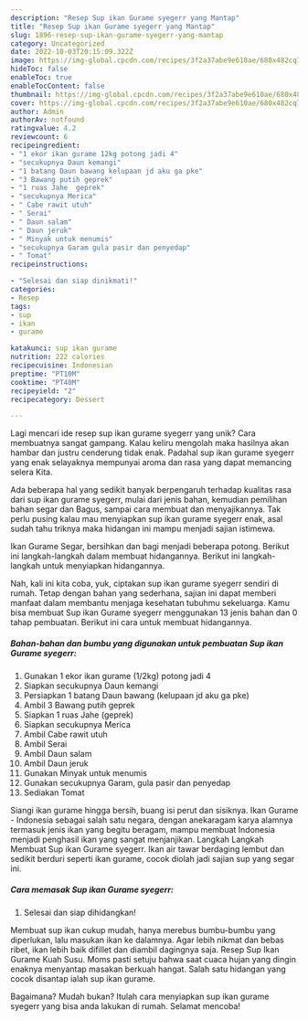 ```yaml
---
description: "Resep Sup ikan Gurame syegerr yang Mantap"
title: "Resep Sup ikan Gurame syegerr yang Mantap"
slug: 1896-resep-sup-ikan-gurame-syegerr-yang-mantap
category: Uncategorized
date: 2022-10-03T20:15:09.322Z
image: https://img-global.cpcdn.com/recipes/3f2a37abe9e610ae/680x482cq70/sup-ikan-gurame-syegerr-foto-resep-utama.jpg
hideToc: false
enableToc: true
enableTocContent: false
thumbnail: https://img-global.cpcdn.com/recipes/3f2a37abe9e610ae/680x482cq70/sup-ikan-gurame-syegerr-foto-resep-utama.jpg
cover: https://img-global.cpcdn.com/recipes/3f2a37abe9e610ae/680x482cq70/sup-ikan-gurame-syegerr-foto-resep-utama.jpg
author: Admin
authorAv: notfound
ratingvalue: 4.2
reviewcount: 6
recipeingredient:
- "1 ekor ikan gurame 12kg potong jadi 4"
- "secukupnya Daun kemangi"
- "1 batang Daun bawang kelupaan jd aku ga pke"
- "3 Bawang putih geprek"
- "1 ruas Jahe  geprek"
- "secukupnya Merica"
- " Cabe rawit utuh"
- " Serai"
- " Daun salam"
- " Daun jeruk"
- " Minyak untuk menumis"
- "secukupnya Garam gula pasir dan penyedap"
- " Tomat"
recipeinstructions:

- "Selesai dan siap dinikmati!"
categories:
- Resep
tags:
- sup
- ikan
- gurame

katakunci: sup ikan gurame 
nutrition: 222 calories
recipecuisine: Indonesian
preptime: "PT10M"
cooktime: "PT40M"
recipeyield: "2"
recipecategory: Dessert

---
```





Lagi mencari ide resep sup ikan gurame syegerr yang unik? Cara membuatnya sangat gampang. Kalau keliru mengolah maka hasilnya akan hambar dan justru cenderung tidak enak. Padahal sup ikan gurame syegerr yang enak selayaknya mempunyai aroma dan rasa yang dapat memancing selera Kita.





Ada beberapa hal yang sedikit banyak berpengaruh terhadap kualitas rasa dari sup ikan gurame syegerr, mulai dari jenis bahan, kemudian pemilihan bahan segar dan Bagus, sampai cara membuat dan menyajikannya. Tak perlu pusing kalau mau menyiapkan sup ikan gurame syegerr enak,      asal sudah tahu triknya maka hidangan ini mampu menjadi sajian istimewa.














Ikan Gurame Segar, bersihkan dan bagi menjadi beberapa potong. Berikut ini langkah-langkah dalam membuat hidangannya. Berikut ini langkah-langkah untuk menyiapkan hidangannya.






Nah, kali ini kita coba, yuk, ciptakan sup ikan gurame syegerr sendiri di rumah. Tetap dengan bahan yang sederhana, sajian ini dapat memberi manfaat dalam membantu menjaga kesehatan tubuhmu sekeluarga. Kamu bisa membuat Sup ikan Gurame syegerr menggunakan 13 jenis bahan dan 0 tahap pembuatan. Berikut ini cara untuk membuat hidangannya.

<!--inarticleads1-->

##### Bahan-bahan dan bumbu yang digunakan untuk pembuatan Sup ikan Gurame syegerr:

1. Gunakan 1 ekor ikan gurame (1/2kg) potong jadi 4
1. Siapkan secukupnya Daun kemangi
1. Persiapkan 1 batang Daun bawang (kelupaan jd aku ga pke)
1. Ambil 3 Bawang putih geprek
1. Siapkan 1 ruas Jahe  (geprek)
1. Siapkan secukupnya Merica
1. Ambil  Cabe rawit utuh
1. Ambil  Serai
1. Ambil  Daun salam
1. Ambil  Daun jeruk
1. Gunakan  Minyak untuk menumis
1. Gunakan secukupnya Garam, gula pasir dan penyedap
1. Sediakan  Tomat


Siangi ikan gurame hingga bersih, buang isi perut dan sisiknya. Ikan Gurame - Indonesia sebagai salah satu negara, dengan anekaragam karya alamnya termasuk jenis ikan yang begitu beragam, mampu membuat Indonesia menjadi penghasil ikan yang sangat menjanjikan. Langkah Langkah Membuat Sup ikan Gurame syegerr. Ikan air tawar berdaging lembut dan sedikit berduri seperti ikan gurame, cocok diolah jadi sajian sup yang segar ini. 

<!--inarticleads2-->

##### Cara memasak Sup ikan Gurame syegerr:


1. Selesai dan siap dihidangkan!

Membuat sup ikan cukup mudah, hanya merebus bumbu-bumbu yang diperlukan, lalu masukan ikan ke dalamnya. Agar lebih nikmat dan bebas ribet, ikan lebih baik difillet dan diambil dagingnya saja. Resep Sup Ikan Gurame Kuah Susu. Moms pasti setuju bahwa saat cuaca hujan yang dingin enaknya menyantap masakan berkuah hangat. Salah satu hidangan yang cocok disantap ialah sup ikan gurame. 

Bagaimana? Mudah bukan? Itulah cara menyiapkan sup ikan gurame syegerr yang bisa anda lakukan di rumah. Selamat mencoba!
